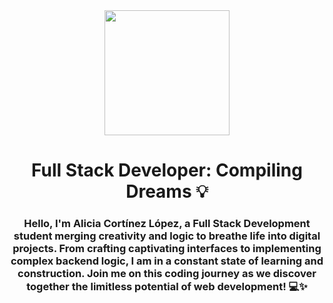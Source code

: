 <div id="header" align="center">
  <img src="https://media.giphy.com/media/DLz5I4BGyRSOlbSC3o/giphy.gif" width="200">
  <h1 align="center"> Full Stack Developer: Compiling Dreams 💡</h1>
  <h3 align="center"> Hello, I'm Alicia Cortínez López, a Full Stack Development student merging creativity and logic to breathe life into digital projects. From crafting captivating interfaces to implementing complex backend logic, I am in a constant state of learning and construction. Join me on this coding journey as we discover together the limitless potential of web development! 💻✨</h3>
</div>

<!--
**alicia3194/alicia3194** is a ✨ _special_ ✨ repository because its `README.md` (this file) appears on your GitHub profile.

Here are some ideas to get you started:

- 🔭 I’m currently working on ...
- 🌱 I’m currently learning ...
- 👯 I’m looking to collaborate on ...
- 🤔 I’m looking for help with ...
- 💬 Ask me about ...
- 📫 How to reach me: ...
- 😄 Pronouns: ...
- ⚡ Fun fact: ...
-->

